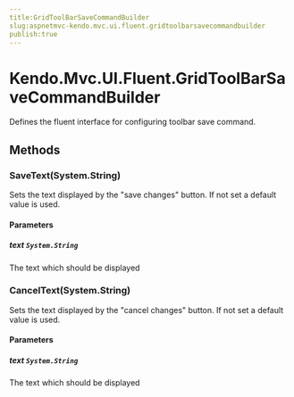 ```yaml
---
title:GridToolBarSaveCommandBuilder
slug:aspnetmvc-kendo.mvc.ui.fluent.gridtoolbarsavecommandbuilder
publish:true
---
```


# Kendo.Mvc.UI.Fluent.GridToolBarSaveCommandBuilder

Defines the fluent interface for configuring toolbar save command.

## Methods

### SaveText(System.String)
Sets the text displayed by the "save changes" button. If not set a default value is used.

#### Parameters

##### text `System.String`
The text which should be displayed

### CancelText(System.String)
Sets the text displayed by the "cancel changes" button. If not set a default value is used.

#### Parameters

##### text `System.String`
The text which should be displayed